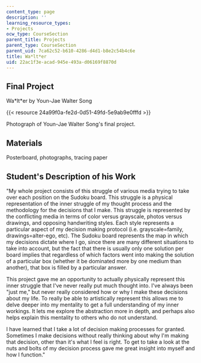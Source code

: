 ```yaml
---
content_type: page
description: ''
learning_resource_types:
- Projects
ocw_type: CourseSection
parent_title: Projects
parent_type: CourseSection
parent_uid: 7ca62c52-b610-4286-d4d1-b8e2c54b4c6e
title: Wa*lt*er
uid: 22ac1f3e-acad-945e-493a-d06169f8870d
---
```


Final Project
-------------

Wa\*lt\*er by Youn-Jae Walter Song

{{< resource 24a99f0a-fe2d-0d51-49fd-5e9ab9e0fffd >}}

Photograph of Youn-Jae Walter Song's final project.

Materials
---------

Posterboard, photographs, tracing paper

Student's Description of his Work
---------------------------------

"My whole project consists of this struggle of various media trying to take over each position on the Sudoku board. This struggle is a physical representation of the inner struggle of my thought process and the methodology for the decisions that I make. This struggle is represented by the conflicting media in terms of color versus grayscale, photos versus drawings, and opposing handwriting styles. Each style represents a particular aspect of my decision making protocol (i.e. grayscale=family, drawings=alter-ego, etc). The Sudoku board represents the map in which my decisions dictate where I go, since there are many different situations to take into account, but the fact that there is usually only one solution per board implies that regardless of which factors went into making the solution of a particular box (whether it be dominated more by one medium than another), that box is filled by a particular answer.

This project gave me an opportunity to actually physically represent this inner struggle that I've never really put much thought into. I've always been "just me," but never really considered how or why I make these decisions about my life. To really be able to artistically represent this allows me to delve deeper into my mentality to get a full understanding of my inner workings. It lets me explore the abstraction more in depth, and perhaps also helps explain this mentality to others who do not understand.

I have learned that I take a lot of decision making processes for granted. Sometimes I make decisions without really thinking about why I'm making that decision, other than it's what I feel is right. To get to take a look at the nuts and bolts of my decision process gave me great insight into myself and how I function."